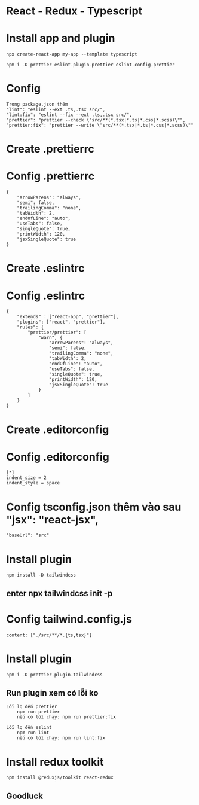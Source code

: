 # React - Redux - Typescript

# Install app and plugin
    npx create-react-app my-app --template typescript

    npm i -D prettier eslint-plugin-prettier eslint-config-prettier

# Config
    Trong package.json thêm
    "lint": "eslint --ext .ts,.tsx src/",
    "lint:fix": "eslint --fix --ext .ts,.tsx src/",
    "prettier": "prettier --check \"src/**(*.tsx|*.ts|*.css|*.scss)\"",
    "prettier:fix": "prettier --write \"src/**(*.tsx|*.ts|*.css|*.scss)\""

# Create .prettierrc
# Config .prettierrc
    {
        "arrowParens": "always",
        "semi": false,
        "trailingComma": "none",
        "tabWidth": 2,
        "endOfLine": "auto",
        "useTabs": false,
        "singleQuote": true,
        "printWidth": 120,
        "jsxSingleQuote": true
    }

# Create .eslintrc
# Config .eslintrc
    {
        "extends" : ["react-app", "prettier"],
        "plugins": ["react", "prettier"],
        "rules": {
            "prettier/prettier": [
                "warn", {
                    "arrowParens": "always",
                    "semi": false,
                    "trailingComma": "none",
                    "tabWidth": 2,
                    "endOfLine": "auto",
                    "useTabs": false,
                    "singleQuote": true,
                    "printWidth": 120,
                    "jsxSingleQuote": true
                }
            ]
        }
    }   

# Create .editorconfig
# Config .editorconfig
    [*]
    indent_size = 2
    indent_style = space

# Config tsconfig.json thêm vào sau "jsx": "react-jsx",
    "baseUrl": "src"

# Install plugin 
    npm install -D tailwindcss
## enter npx tailwindcss init -p
# Config tailwind.config.js
    content: ["./src/**/*.{ts,tsx}"]


# Install plugin
    npm i -D prettier-plugin-tailwindcss


## Run plugin xem có lỗi ko
    Lỗi lq đến prettier
        npm run prettier    
        nếu có lỗi chạy: npm run prettier:fix
    
    Lỗi lq đến eslint
        npm run lint    
        nếu có lỗi chạy: npm run lint:fix




# Install redux toolkit
    npm install @reduxjs/toolkit react-redux


## Goodluck